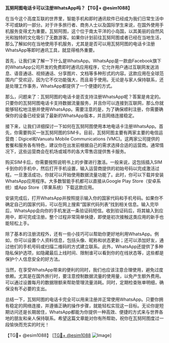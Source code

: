 **瓦努阿图电话卡可以注册WhatsApp吗？【TG💪+ @esim1088】**

在当今这个高度互联的世界里，智能手机和即时通讯软件已经成为我们日常生活中不可或缺的一部分。对于许多旅行者、商务人士以及国际学生来说，在国外使用手机服务变得尤为重要。瓦努阿图，这个位于南太平洋的小岛国，以其美丽的自然风光和独特的文化吸引了无数游客。如果你计划前往瓦努阿图或者已经在当地生活，那么了解如何在当地使用手机服务，尤其是是否可以用瓦努阿图的电话卡注册WhatsApp等即时通讯工具，就显得格外重要。

首先，让我们来了解一下什么是WhatsApp。WhatsApp是一款由Facebook旗下的WhatsApp公司开发的免费即时通讯应用程序，它允许用户通过互联网发送消息、语音通话、视频通话、分享图片、文档等多种形式的内容。这款应用在全球范围内广受欢迎，因为它不仅功能强大，而且易于使用。无论是与家人保持联系，还是处理工作事务，WhatsApp都提供了一个便捷的方式。

那么，问题来了：瓦努阿图的电话卡是否支持注册WhatsApp呢？答案是肯定的。只要你的瓦努阿图电话卡支持数据流量服务，并且你可以连接到互联网，那么你就能够轻松地注册并使用WhatsApp。需要注意的是，为了确保顺利注册，你需要确保你的设备已经安装了最新的WhatsApp版本，并且网络连接稳定。

接下来，让我们详细探讨一下如何在瓦努阿图使用本地电话卡注册WhatsApp。首先，你需要购买一张瓦努阿图的SIM卡。目前，瓦努阿图主要有两家主要的电信运营商：Digicel和Vanuatu Mobile Communications (VMC)。这两家公司提供的套餐和服务各有特色，建议你在出发前根据自己的需求选择合适的运营商。通常情况下，这些运营商会在机场或城市的各大零售店提供售卡服务。

购买SIM卡后，你需要按照说明书上的步骤进行激活。一般来说，这包括插入SIM卡到你的手机中，然后打开手机设置，输入运营商提供的初始号码以完成激活过程。一旦激活成功，你就可以开始使用数据流量功能了。此时，你可以下载并安装WhatsApp应用程序。大多数智能手机都可以直接从Google Play Store（安卓系统）或App Store（苹果系统）下载这款应用。

安装完成后，打开WhatsApp并按照提示输入你的国家代码和手机号码。如果你不确定自己的国家代码，可以在网上搜索“国家代码列表”找到相关信息。输入完毕后，WhatsApp会向你的手机发送一条验证码短信。收到验证码后，将其输入到应用中，即可完成注册。整个过程非常简单快捷，即使是初次接触这类应用的新手也能轻松上手。

除了基本的注册流程外，还有一些小技巧可以帮助你更好地利用WhatsApp。例如，你可以设置个人资料信息，包括头像、昵称和状态更新；还可以添加好友，通过他们的手机号码或扫描二维码的方式建立联系。此外，WhatsApp还提供了多种隐私保护选项，如隐藏最后上线时间、限制谁可以看到你的在线状态等，这些都是保护个人信息安全的好方法。

当然，在享受WhatsApp带来的便利的同时，我们也应该注意合理使用，避免过度依赖。尤其是在国外旅行时，要注意控制数据流量的使用量，以免产生额外费用。可以通过设置每月的数据限额来帮助管理流量消耗。同时，定期检查账单明细，确保没有不必要的支出。

总结一下，瓦努阿图的电话卡完全可以用来注册并正常使用WhatsApp。只要你拥有稳定的网络连接，并遵循正确的操作步骤，就能轻松实现这一目标。无论你是短期访问还是长期居住，WhatsApp都能为你提供一种高效、便捷的方式来与世界各地的朋友和亲人保持联系。希望这篇文章能对你有所帮助，祝你在瓦努阿图度过一段愉快而充实的时光！

【TG💪+ @esim1088】 [[TG💪+ @esim1088](https://t.me/s/esim1088) ![Image](https://i.postimg.cc/4NQfJmqS/Snipaste-2025-05-13-00-14-12.png)]